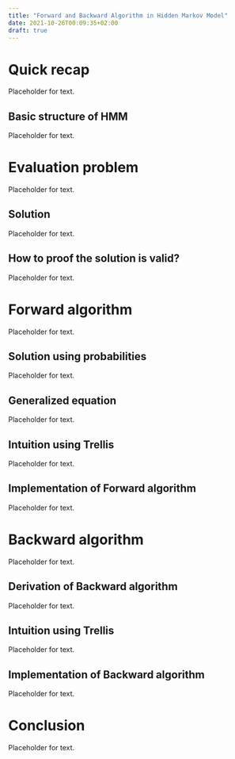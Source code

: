 ```yaml
---
title: "Forward and Backward Algorithm in Hidden Markov Model"
date: 2021-10-26T00:09:35+02:00
draft: true
---
```



# Quick recap

Placeholder for text.

## Basic structure of HMM

Placeholder for text.

# Evaluation problem

Placeholder for text.

## Solution

Placeholder for text.

## How to proof the solution is valid?

Placeholder for text.

# Forward algorithm

Placeholder for text.

## Solution using probabilities

Placeholder for text.

## Generalized equation

Placeholder for text.

## Intuition using Trellis

Placeholder for text.

## Implementation of Forward algorithm

Placeholder for text.

# Backward algorithm

Placeholder for text.

## Derivation of Backward algorithm

Placeholder for text.

## Intuition using Trellis

Placeholder for text.

## Implementation of Backward algorithm

Placeholder for text.

# Conclusion

Placeholder for text.
